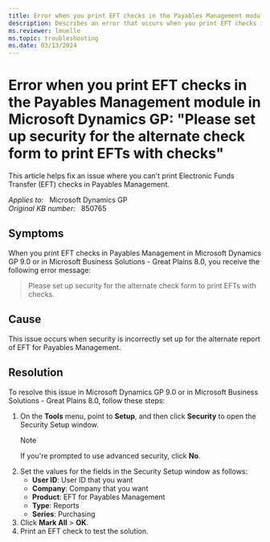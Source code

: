 ```yaml
---
title: Error when you print EFT checks in the Payables Management module in Microsoft Dynamics GP
description: Describes an error that occurs when you print EFT checks in the Payables Management module in Microsoft Dynamics GP.
ms.reviewer: lmuelle
ms.topic: troubleshooting
ms.date: 03/13/2024
---
```

# Error when you print EFT checks in the Payables Management module in Microsoft Dynamics GP: "Please set up security for the alternate check form to print EFTs with checks"

This article helps fix an issue where you can't print Electronic Funds Transfer (EFT) checks in Payables Management.

_Applies to:_ &nbsp; Microsoft Dynamics GP  
_Original KB number:_ &nbsp; 850765

## Symptoms

When you print EFT checks in Payables Management in Microsoft Dynamics GP 9.0 or in Microsoft Business Solutions - Great Plains 8.0, you receive the following error message:

> Please set up security for the alternate check form to print EFTs with checks.

## Cause

This issue occurs when security is incorrectly set up for the alternate report of EFT for Payables Management.

## Resolution

To resolve this issue in Microsoft Dynamics GP 9.0 or in Microsoft Business Solutions - Great Plains 8.0, follow these steps:

1. On the **Tools** menu, point to **Setup**, and then click **Security** to open the Security Setup window.
    > [!NOTE]
    > If you're prompted to use advanced security, click **No**.
1. Set the values for the fields in the Security Setup window as follows:
    - **User ID**: User ID that you want
    - **Company**: Company that you want
    - **Product**: EFT for Payables Management
    - **Type**: Reports
    - **Series**: Purchasing
1. Click **Mark All** > **OK**.
1. Print an EFT check to test the solution.
